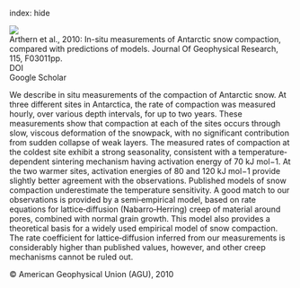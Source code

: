 index: hide

<div class="Citation">
    <div class="Citation-thumb CitationThumb-linked"  data-href="https://doi.org/10.1029/2009jf001306">
      <img src="https://static.claimspace.cloud/climate-study-static/refs/thumbs/4/Arthern_et_al_2010-thumb.png" />
    </div>

  <div class="Citation-body">
    <div class="Citation-text">Arthern et al., 2010: In-situ measurements of Antarctic snow compaction, compared with predictions of models. <span class="Article-journal">Journal Of Geophysical Research, </span><span class="Article-volume">115, </span>F03011pp.</div>
    <div class="Citation-links">
      <div class="CitationLink" data-href="https://doi.org/10.1029/2009jf001306">
        <div class="CitationLink-icon CitationLink-Doi"></div>
        <div class="CitationLink-text">DOI</div>
      </div>
      <div class="CitationLink" data-href="https://scholar.google.com/scholar?q=10.1029/2009jf001306">
        <div class="CitationLink-icon CitationLink-Scholar"></div>
        <div class="CitationLink-text">Google Scholar</div>
      </div>
    </div>
  </div>
</div>

We describe in situ measurements of the compaction of Antarctic snow. At three different sites in Antarctica, the rate of compaction was measured hourly, over various depth intervals, for up to two years. These measurements show that compaction at each of the sites occurs through slow, viscous deformation of the snowpack, with no significant contribution from sudden collapse of weak layers. The measured rates of compaction at the coldest site exhibit a strong seasonality, consistent with a temperature‐dependent sintering mechanism having activation energy of 70 kJ mol−1. At the two warmer sites, activation energies of 80 and 120 kJ mol−1 provide slightly better agreement with the observations. Published models of snow compaction underestimate the temperature sensitivity. A good match to our observations is provided by a semi‐empirical model, based on rate equations for lattice‐diffusion (Nabarro‐Herring) creep of material around pores, combined with normal grain growth. This model also provides a theoretical basis for a widely used empirical model of snow compaction. The rate coefficient for lattice‐diffusion inferred from our measurements is considerably higher than published values, however, and other creep mechanisms cannot be ruled out.

<div class="Citation-copy">
&copy; American Geophysical Union (AGU), 2010
</div>